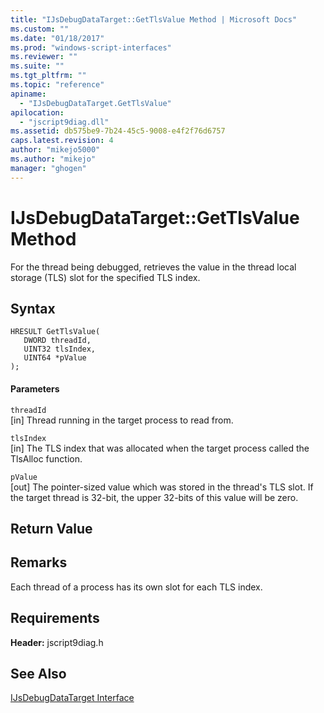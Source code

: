 ```yaml
---
title: "IJsDebugDataTarget::GetTlsValue Method | Microsoft Docs"
ms.custom: ""
ms.date: "01/18/2017"
ms.prod: "windows-script-interfaces"
ms.reviewer: ""
ms.suite: ""
ms.tgt_pltfrm: ""
ms.topic: "reference"
apiname: 
  - "IJsDebugDataTarget.GetTlsValue"
apilocation: 
  - "jscript9diag.dll"
ms.assetid: db575be9-7b24-45c5-9008-e4f2f76d6757
caps.latest.revision: 4
author: "mikejo5000"
ms.author: "mikejo"
manager: "ghogen"
---
```

# IJsDebugDataTarget::GetTlsValue Method
For the thread being debugged, retrieves the value in the thread local storage (TLS) slot for the specified TLS index.  
  
## Syntax  
  
```  
HRESULT GetTlsValue(  
   DWORD threadId,  
   UINT32 tlsIndex,  
   UINT64 *pValue  
);  
```  
  
#### Parameters  
 `threadId`  
 [in] Thread running in the target process to read from.  
  
 `tlsIndex`  
 [in] The TLS index that was allocated when the target process called the TlsAlloc function.  
  
 `pValue`  
 [out] The pointer-sized value which was stored in the thread's TLS slot. If the target thread is 32-bit, the upper 32-bits of this value will be zero.  
  
## Return Value  
  
## Remarks  
 Each thread of a process has its own slot for each TLS index.  
  
## Requirements  
 **Header:** jscript9diag.h  
  
## See Also  
 [IJsDebugDataTarget Interface](../../winscript/reference/ijsdebugdatatarget-interface.md)